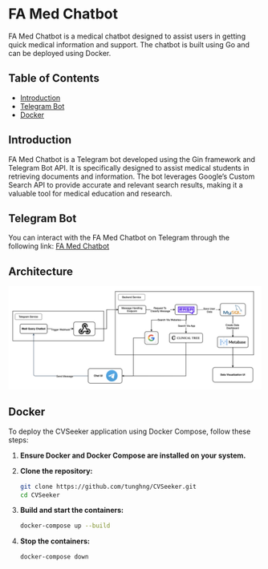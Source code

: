 # FA Med Chatbot

FA Med Chatbot is a medical chatbot designed to assist users in getting quick medical information and support. The chatbot is built using Go and can be deployed using Docker.

## Table of Contents
- [Introduction](#introduction)
- [Telegram Bot](#telegram-bot)
- [Docker](#docker)


## Introduction

FA Med Chatbot is a Telegram bot developed using the Gin framework and Telegram Bot API. It is specifically designed to assist medical students in retrieving documents and information. The bot leverages Google’s Custom Search API to provide accurate and relevant search results, making it a valuable tool for medical education and research.

## Telegram Bot
You can interact with the FA Med Chatbot on Telegram through the following link: [FA Med Chatbot](https://t.me/ClinicalTreeSearch_bot)

## Architecture

![Architecture](statics/architecture.png)

## Docker

To deploy the CVSeeker application using Docker Compose, follow these steps:

1. **Ensure Docker and Docker Compose are installed on your system.**

2. **Clone the repository:**
    ```sh
    git clone https://github.com/tunghng/CVSeeker.git
    cd CVSeeker
    ```

3. **Build and start the containers:**
    ```sh
    docker-compose up --build
    ```

4. **Stop the containers:**
    ```sh
    docker-compose down
    ```
